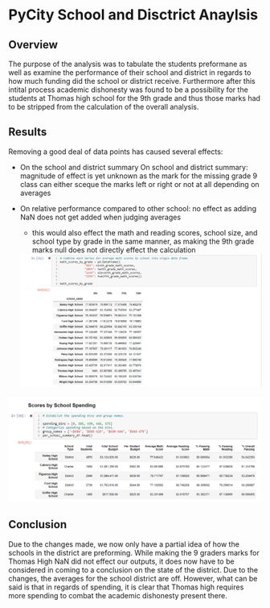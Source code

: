 
# PyCity School and Disctrict Anaylsis


## Overview

  The purpose of the analysis was to tabulate the students preformane as well as examine the performance of their school and district in regards to how much funding did the school or district receive. Furthermore after this intital process academic dishonesty was found to be a possibility for the students at Thomas high school for the 9th grade and thus those marks had to be stripped from the calculation of the overall analysis.


## Results

Removing a good deal of data points has caused several effects:
- On the school and district summary	On school and district summary: magnitude of effect is yet unknown as the mark for the missing grade 9 class can either sceque the marks left or right or not at all depending on averages

- On relative performance compared to other school: no effect as adding NaN does not get added when judging averages
   - this would also effect the math and reading scores, school size, and school type by grade in the same manner, as making the 9th grade marks null does not directly effect the calculation
  
  <img src = " Images/5.1mathscoresbygrade.png ">

<img src ="Images/5.1scoresbyschoolspending.png">

## Conclusion
Due to the changes made, we now only have a partial idea of how the schools in the district are preforming. While making the 9 graders marks for Thomas High NaN did not effect our 
outputs, it does now have to be considered in coming to a conclusion on the state of the district. Due to the changes, the averages for the school district are off. However, what can be said is that in regards of spending, it is clear that Thomas high requires more spending to combat the academic dishonesty present there.

  
